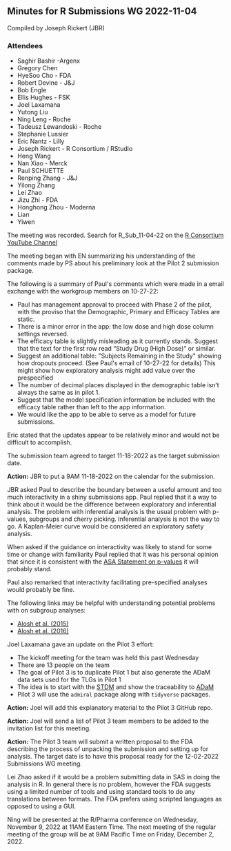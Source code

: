 ## Minutes for R Submissions WG 2022-11-04
Compiled by Joseph Rickert (JBR)

### Attendees 

* Saghir Bashir -Argenx
* Gregory Chen
* HyeSoo Cho - FDA
* Robert Devine - J&J 
* Bob Engle
* Ellis Hughes - FSK
* Joel Laxamana
* Yutong Liu
* Ning Leng - Roche
* Tadeusz Lewandoski - Roche
* Stephanie Lussier
* Eric Nantz - Lilly
* Joseph Rickert - R Consortium / RStudio
* Heng Wang
* Nan Xiao - Merck
* Paul SCHUETTE
* Renping Zhang - J&J
* Yilong Zhang
* Lei Zhao
* Jizu Zhi - FDA
* Honghong Zhou - Moderna
* Lian
* Yiwen


The meeting was recorded. Search for R_Sub_11-04-22 on the [R Consortium YouTube Channel](https://www.youtube.com/channel/UC_R5smHVXRYGhZYDJsnXTwg) 

The meeting began with EN summarizing his understanding of the comments made by PS about his preliminary look at the Pilot 2 submission package.

The following is a summary of Paul's comments which were made in a email exchange with the workgroup members on 10-27-22:

* Paul has management approval to proceed with Phase 2 of the pilot, with the proviso that the Demographic, Primary and Efficacy Tables are static.
* There is a minor error in the app: the low dose and high dose column settings reversed. 
* The efficacy table is slightly misleading as it currently stands. Suggest that the text for the first row read “Study Drug (High Dose)” or similar.
* Suggest an additional table: "Subjects Remaining in the Study" showing how dropouts proceed. (See Paul's email of 10-27-22 for details) This might show how exploratory analysis might add value over the prespecified
* The number of decimal places displayed in the demographic table isn’t always the same as in pilot 1. 
* Suggest that the model specification information be included with the efficacy table rather than left to the app information.  
* We would like the app to be able to serve as a model for future submissions.

Eric stated that the updates appear to be relatively minor and would not be difficult to accomplish.

The submission team agreed to target 11-18-2022 as the target submission date.

**Action:** JBR to put a 9AM 11-18-2022 on the calendar for the submission.

JBR asked Paul to describe the boundary between a useful amount and too much interactivity in a shiny submissions app. Paul replied that it a way to think about it would be the difference between exploratory and inferential analysis. The problem with inferential analysis is the usual problem with p-values, subgroups and cherry picking. Inferential analysis is not the way to go. A Kaplan-Meier curve would be considered an exploratory safety analysis.

When asked if the guidance on interactivity was likely to stand for some time or change with familiarity Paul replied that it was his personal opinion that since it is consistent with the [ASA Statement on p-values](https://www.amstat.org/asa/files/pdfs/p-valuestatement.pdf) it will probably stand.

Paul also remarked that interactivity facilitating pre-specified analyses would probably be fine.

The following links may be helpful with understanding potential problems with on subgroup analyses:

* [Alosh et al. (2015)](https://www.tandfonline.com/doi/full/10.1080/19466315.2015.1077726)
* [Alosh et al. (2016)](https://onlinelibrary.wiley.com/doi/full/10.1002/sim.7167)

Joel Laxamana gave an update on the Pilot 3 effort:

* The kickoff meeting for the team was held this past Wednesday
* There are 13 people on the team
* The goal of Pilot 3 is to duplicate Pilot 1 but also generate the ADaM data sets used for the TLGs in Pilot 1
* The idea is to start with the [STDM](https://www.cdisc.org/standards/foundational/sdtm) and show the traceability to [ADaM](https://www.cdisc.org/standards/foundational/adam)
* Pilot 3 will use the `admiral` package along with `tidyverse` packages.

**Action:** Joel will add this explanatory material to the Pilot 3 GitHub repo.

**Action:** Joel will send a list of Pilot 3 team members to be added to the invitation list for this meeting.

**Action:** The Pilot 3 team will submit a written proposal to the FDA describing the process of unpacking the submission and setting up for analysis. The target date is to have this proposal ready for the 12-02-2022 Submissions WG meeting.

Lei Zhao asked if it would be a problem submitting data in SAS in doing the analysis in R. In general there is no problem, however the FDA suggests using a limited number of tools and using standard tools to do any translations between formats. The FDA prefers using scripted languages as opposed to using a GUI.

Ning will be presented at the R/Pharma conference on Wednesday, November 9, 2022 at 11AM Eastern Time.
The next meeting of the regular meeting of the group will be at 9AM Pacific Time on Friday, December 2, 2022.
